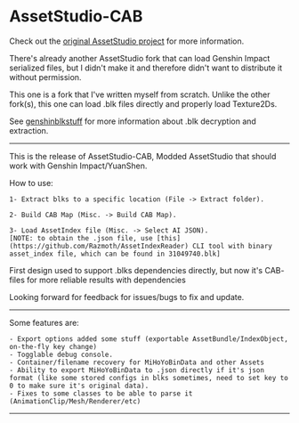 # AssetStudio-CAB
Check out the [original AssetStudio project](https://github.com/Perfare/AssetStudio) for more information.

There's already another AssetStudio fork that can load Genshin Impact serialized files, but I didn't make it and therefore didn't want to distribute it without permission.

This one is a fork that I've written myself from scratch. Unlike the other fork(s), this one can load .blk files directly and properly load Texture2Ds.

See [genshinblkstuff](https://github.com/khang06/genshinblkstuff) for more information about .blk decryption and extraction.

_____________________________________________________________________________________________________________________________
This is the release of AssetStudio-CAB, Modded AssetStudio that should work with Genshin Impact/YuanShen.

How to use:

```
1- Extract blks to a specific location (File -> Extract folder).

2- Build CAB Map (Misc. -> Build CAB Map).

3- Load AssetIndex file (Misc. -> Select AI JSON).
[NOTE: to obtain the .json file, use [this](https://github.com/Razmoth/AssetIndexReader) CLI tool with binary asset_index file, which can be found in 31049740.blk]
```

First design used to support .blks dependencies directly, but now it's CAB- files for more reliable results with dependencies

Looking forward for feedback for issues/bugs to fix and update.
_____________________________________________________________________________________________________________________________

Some features are:
```
- Export options added some stuff (exportable AssetBundle/IndexObject, on-the-fly key change)
- Togglable debug console.
- Container/filename recovery for MiHoYoBinData and other Assets
- Ability to export MiHoYoBinData to .json directly if it's json format (like some stored configs in blks sometimes, need to set key to 0 to make sure it's original data).
- Fixes to some classes to be able to parse it (AnimationClip/Mesh/Renderer/etc)
```
_____________________________________________________________________________________________________________________________

